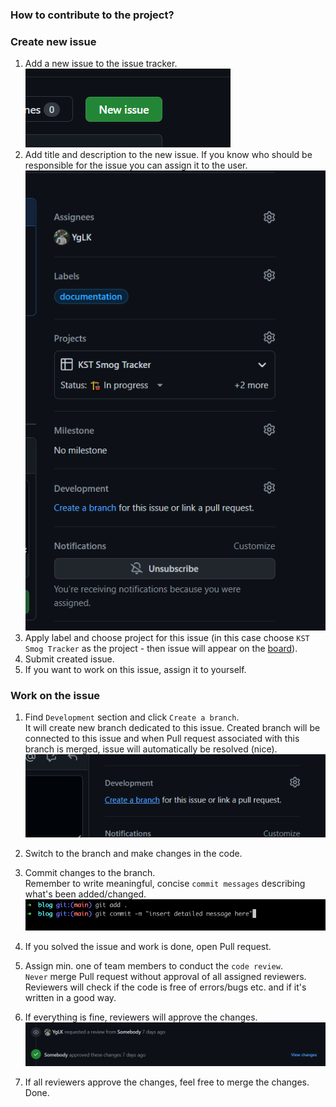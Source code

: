 ### How to contribute to the project?

### Create new issue
1. Add a new issue to the issue tracker. <br>
![img.png](img.png)
2. Add title and description to the new issue. If you know who should be responsible for the issue you can assign it to the user. <br>
![img_8.png](img_8.png)
3. Apply label and choose project for this issue (in this case choose `KST Smog Tracker` as the project - then issue will appear on the [board](https://github.com/orgs/SMOG-Devs/projects/1)).
4. Submit created issue.
5. If you want to work on this issue, assign it to yourself.


### Work on the issue
1. Find `Development` section and click `Create a branch`. <br>
It will create new branch dedicated to this issue. Created branch will be connected to this issue and when Pull request 
associated with this branch is merged, issue will automatically be resolved (nice). <br> 
![img_10.png](img_10.png)
2. Switch to the branch and make changes in the code.
3. Commit changes to the branch. <br>
Remember to write meaningful, concise `commit messages` describing what's been added/changed. <br>
![img_11.png](img_11.png)
4. If you solved the issue and work is done, open Pull request.<br>

5. Assign min. one of team members to conduct the `code review`. <br>
`Never` merge Pull request without approval of all assigned reviewers. Reviewers will check if the code is free of errors/bugs etc. and if it's written in a good way. <br>
6. If everything is fine, reviewers will approve the changes. <br>
![img_17.png](img_17.png)
7.  If all reviewers approve the changes, feel free to merge the changes. Done.
